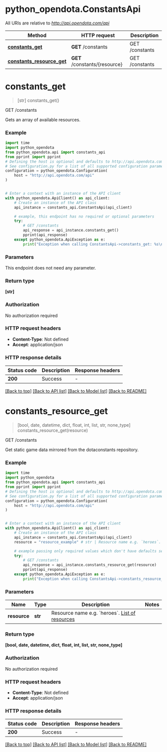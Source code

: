 # python_opendota.ConstantsApi

All URIs are relative to *http://api.opendota.com/api*

Method | HTTP request | Description
------------- | ------------- | -------------
[**constants_get**](ConstantsApi.md#constants_get) | **GET** /constants | GET /constants
[**constants_resource_get**](ConstantsApi.md#constants_resource_get) | **GET** /constants/{resource} | GET /constants


# **constants_get**
> [str] constants_get()

GET /constants

Gets an array of available resources.

### Example


```python
import time
import python_opendota
from python_opendota.api import constants_api
from pprint import pprint
# Defining the host is optional and defaults to http://api.opendota.com/api
# See configuration.py for a list of all supported configuration parameters.
configuration = python_opendota.Configuration(
    host = "http://api.opendota.com/api"
)


# Enter a context with an instance of the API client
with python_opendota.ApiClient() as api_client:
    # Create an instance of the API class
    api_instance = constants_api.ConstantsApi(api_client)

    # example, this endpoint has no required or optional parameters
    try:
        # GET /constants
        api_response = api_instance.constants_get()
        pprint(api_response)
    except python_opendota.ApiException as e:
        print("Exception when calling ConstantsApi->constants_get: %s\n" % e)
```


### Parameters
This endpoint does not need any parameter.

### Return type

**[str]**

### Authorization

No authorization required

### HTTP request headers

 - **Content-Type**: Not defined
 - **Accept**: application/json


### HTTP response details

| Status code | Description | Response headers |
|-------------|-------------|------------------|
**200** | Success |  -  |

[[Back to top]](#) [[Back to API list]](../README.md#documentation-for-api-endpoints) [[Back to Model list]](../README.md#documentation-for-models) [[Back to README]](../README.md)

# **constants_resource_get**
> [bool, date, datetime, dict, float, int, list, str, none_type] constants_resource_get(resource)

GET /constants

Get static game data mirrored from the dotaconstants repository.

### Example


```python
import time
import python_opendota
from python_opendota.api import constants_api
from pprint import pprint
# Defining the host is optional and defaults to http://api.opendota.com/api
# See configuration.py for a list of all supported configuration parameters.
configuration = python_opendota.Configuration(
    host = "http://api.opendota.com/api"
)


# Enter a context with an instance of the API client
with python_opendota.ApiClient() as api_client:
    # Create an instance of the API class
    api_instance = constants_api.ConstantsApi(api_client)
    resource = "resource_example" # str | Resource name e.g. `heroes`. [List of resources](https://github.com/odota/dotaconstants/tree/master/build)

    # example passing only required values which don't have defaults set
    try:
        # GET /constants
        api_response = api_instance.constants_resource_get(resource)
        pprint(api_response)
    except python_opendota.ApiException as e:
        print("Exception when calling ConstantsApi->constants_resource_get: %s\n" % e)
```


### Parameters

Name | Type | Description  | Notes
------------- | ------------- | ------------- | -------------
 **resource** | **str**| Resource name e.g. &#x60;heroes&#x60;. [List of resources](https://github.com/odota/dotaconstants/tree/master/build) |

### Return type

**[bool, date, datetime, dict, float, int, list, str, none_type]**

### Authorization

No authorization required

### HTTP request headers

 - **Content-Type**: Not defined
 - **Accept**: application/json


### HTTP response details

| Status code | Description | Response headers |
|-------------|-------------|------------------|
**200** | Success |  -  |

[[Back to top]](#) [[Back to API list]](../README.md#documentation-for-api-endpoints) [[Back to Model list]](../README.md#documentation-for-models) [[Back to README]](../README.md)

